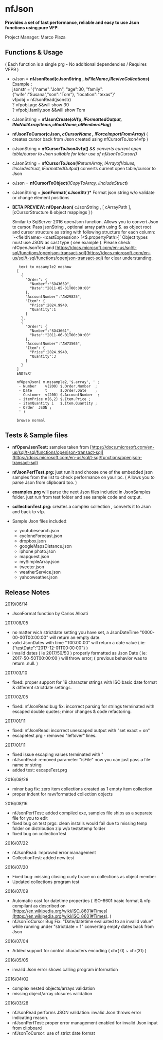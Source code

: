 # nfJson

**Provides a set of fast performance, reliable and easy to use Json functions using pure VFP.**

Project Manager: Marco Plaza

## Functions & Usage

( Each function is a single prg -  No additional dependencies / Requires VFP9 )

* oJson = **nfJsonRead(**cJsonString , _isFileName_,_lReviveCollections_**)**  
 Example :   
 jsonstr = '{"name":"John", "age":30, "family":{"wife":"Susana","son":"Tom"}, "location":"texas"}'  
 vfpobj = nfJsonRead(jsonstr)  
 ? vfpobj.age         &&will show 30  
 ? vfpobj.family.son  &&will show Tom  

* cJsonString = **nfJsonCreate(**oVfp, _lFormattedOutput, lNoNullArrayItems,cRootName,aMembersFlag_**)**

* **nfJsonToCursor(**cJson, _cCursorName ,  lForceImportFromArray_**)** ( creates cursor back from Json created using nfCursorToJson4vfp )

* cJsonString = **nfCursorToJson4vfp()**  _&& converts current open table/cursor to Json suitable for later use of nfJsonToCursor()_

* cJsonString = **nfCursorToJson(**_lReturnArray, lArrayofValues, lIncludestruct, lFormattedOutput_**)**    converts current open table/cursor to Json

* oJson = **nfCursorToObject(**_lCopyToArray, lIncludeStruct_**)**

* cJsonString = **jsonFormat( cJsonStr )\*** Format json string w/o validate or change element positions

* **BETA PREVIEW: nfOpenJson(** cJsonString , [ cArrayPath ], [cCursorStructure & object mappings ] )

	Similar to SqlServer 2016 openJson function. Allows you to convert Json to cursor. Pass jsonString , optional array path using  $. as object root and cursor structure as string with following structure for each column: `-<fieldName> <castExpression> [<$.propertyPath>]` Object types must use JSON as cast type ( see example ). Please check nfOpenJsonTest and [https://docs.microsoft.com/en-us/sql/t-sql/functions/openjson-transact-sql](https://docs.microsoft.com/en-us/sql/t-sql/functions/openjson-transact-sql) for clear understanding.

		 text to mssample2 noshow
		[
		  {
		    "Order": {
		      "Number":"SO43659",
		      "Date":"2011-05-31T00:00:00"
		    },
		    "AccountNumber":"AW29825",
		    "Item": {
		      "Price":2024.9940,
		      "Quantity":1
		    }
		  },
		  {
		    "Order": {
		      "Number":"SO43661",
		      "Date":"2011-06-01T00:00:00"
		    },
		    "AccountNumber":"AW73565",
		    "Item": {
		      "Price":2024.9940,
		      "Quantity":3
		    }
		  }
		]
		ENDTEXT

		nfOpenJson( m.mssample2,'$.array', ' ;
		 - Number    v(200) $.Order.Number  ;
		 - Date      t      $.Order.Date    ;
		 - Customer  v(200) $.AccountNumber  ;
		 - itemPrice n(6,2) $.Item.Price ;
		 - itemQuantity i   $.Item.Quantity ;
		 - Order  JSON ;
		 ' )

		browse normal

		

## Tests & Sample files

* **nfOpenJsonTest:** samples taken from [https://docs.microsoft.com/en-us/sql/t-sql/functions/openjson-transact-sql](https://docs.microsoft.com/en-us/sql/t-sql/functions/openjson-transact-sql)

*  **nfJsonPerfTest.prg:** just run it and choose one of the embedded json samples from the list to check performance on your pc. ( Allows you to parse Json from clipboard too. )

* **examples.prg**  will parse the next Json files included in  JsonSamples folder. just run from test folder and see sample code and output.

* **collectionTest.prg:** creates a complex collection , converts it to Json and back to vfp.

* Sample Json files included:
	* youtubesearch.json
	* cycloneForecast.json
	* dropbox.json
	* googleMapsDistance.json
	* iphone photo.json
	* mapquest.json
	* mySimpleArray.json
	* tweeter.json
	* weatherService.json
	* yahooweather.json

## Release Notes
2019/06/14

* JsonFormat function by Carlos Alloati

2017/08/05

* no matter wich strictdate setting you have set, a JsonDateTime "0000-00-00T00:00:00" will return an empty date.
* valid JsonDates with time "T00:00:00" will return a date value ( ie: {"testDate":"2017-12-01T00:00:00"} )
* invalid dates ( ie 2017/50/50 ) properly formatted as Json Date ( ie: 2017-50-50T00:00:00 ) will throw error;
 ( previous behavior was to return .null. )

2017/03/10

* fixed: proper support for 19 character strings with ISO basic date format & different strictdate settings.

2017/02/05

* fixed: nfJsonRead bug fix: incorrect parsing for strings terminated with escaped double quotes; minor changes & code refactoring.

2017/01/11

* fixed: nfJsonRead: incorrect unescaped output with "set exact = on"
* escapetest.prg - removed "leftover" lines.

2017/01/11

* fixed issue escaping values terminated with "
* nfJsonRead: removed parameter "isFile" now you can just pass a file name or string
* added test: escapeTest.prg

2016/09/28

* minor bug fix: zero item collections created as 1 empty item collection
* proper indent for raw/formatted collection objects

2016/08/16

* nfJsonPerfTest: added compiled exe, samples file ships as a separate file for you to edit
* fixed bug on test prgs: clean installs would fail due to missing temp folder on distribution zip w/o tests\temp folder
* fixed bug on collectionTest

2016/07/22

* nfJsonRead: Improved error management
* CollectionTest: added new test

2016/07/20

* Fixed bug: missing closing curly brace on collections as object member
* Updated collections program test

2016/07/09

* Automatic cast for datetime properties ( ISO-8601 basic format & vfp compilant as described on [https://en.wikipedia.org/wiki/ISO_8601#Times](https://en.wikipedia.org/wiki/ISO_8601#Times). )
* nfJsonToCursor Bug Fix: "Date/datetime evaluated to an invalid value" while running under "strictdate = 1" converting empty dates back from Json

2016/07/04

* Added support for control characters encoding ( chr( 0) ~ chr(31) )

2016/05/05

* invalid Json error shows calling program information

2016/04/02

* complex nested objects/arrays validation
* missing object/array closures validation

2016/03/28

* nfJsonRead performs JSON validation: invalid Json throws error indicating reason.
* nfJsonPerfTest: proper error management enabled for invalid Json input from clipboard
* nfJsonToCursor: use of strict date format
